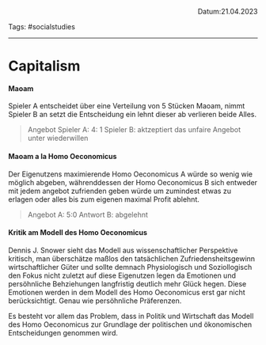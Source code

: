 <p align="right">Datum:21.04.2023</p>

Tags: #socialstudies 

---
# Capitalism
#### Maoam
Spieler A entscheidet über eine Verteilung von 5 Stücken Maoam, nimmt Spieler B an setzt die Entscheidung ein lehnt dieser ab verlieren beide Alles.
>Angebot Spieler A: 4: 1
>Spieler B: aktzeptiert das unfaire Angebot unter wiederwillen

#### Maoam a la Homo Oeconomicus
Der Eigenutzens maximierende Homo Oeconomicus A würde so wenig wie möglich abgeben, währenddessen der Homo Oeconomicus B sich entweder mit jedem angebot zufrienden geben würde um zumindest etwas zu erlagen oder alles bis zum eigenen maximal Profit ablehnt.
>Angebot A: 5:0
>Antwort B: abgelehnt

#### Kritik am Modell des Homo Oeconomicus

Dennis J. Snower sieht das Modell aus wissenschaftlicher Perspektive kritisch, man überschätze maßlos den tatsächlichen Zufriedensheitsgewinn wirtschaftlicher Güter und sollte demnach Physiologisch und Soziollogisch den Fokus nicht zuletzt auf diese Eigenutzen legen da Emotionen und persöhnliche Behziehungen langfristig deutlich mehr Glück hegen. Diese Emotionen werden in dem Modell des Homo Oeconomicus erst gar nicht berücksichtigt. Genau wie persöhnliche Präferenzen.

Es besteht vor allem das Problem, dass in Politik und Wirtschaft das Modell des Homo Oeconomicus zur Grundlage der politischen und ökonomischen Entscheidungen genommen wird.